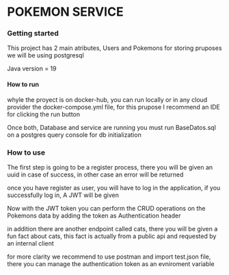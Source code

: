# POKEMON SERVICE

### Getting started

This project has 2 main atributes, Users and Pokemons
for storing pruposes we will be using postgresql

Java version = 19

#### How to run
whyle the proyect is on docker-hub, you can run locally or in any cloud provider
the docker-compose.yml file, for this prupose I recommend an IDE for clicking the run button


Once both, Database and service are running you must run BaseDatos.sql on a postgres query console for db initialization

### How to use

The first step is going to be a register process, there you will be given 
an uuid in case of success, in other case an error will be returned

once you have register as user, you will have to log in the application,
if you successfully log in, A JWT will be given

Now with the JWT token you can perform the CRUD operations on the Pokemons data
by adding the token as Authentication header


in addition there are another endpoint called cats, there you will be given a fun 
fact about cats, this fact is actually from a public api and requested by an internal client


for more clarity we recommend to use postman and import test.json file, there you can manage the authentication token as an evniroment variable

